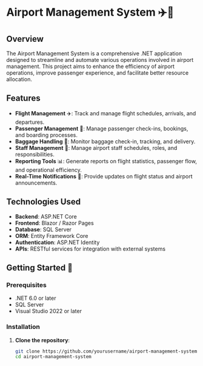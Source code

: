 # Airport Management System ✈️🏢

## Overview

The Airport Management System is a comprehensive .NET application designed to streamline and automate various operations involved in airport management. This project aims to enhance the efficiency of airport operations, improve passenger experience, and facilitate better resource allocation.

## Features

- **Flight Management** ✈️: Track and manage flight schedules, arrivals, and departures.
- **Passenger Management** 🧳: Manage passenger check-ins, bookings, and boarding processes.
- **Baggage Handling** 🛅: Monitor baggage check-in, tracking, and delivery.
- **Staff Management** 👥: Manage airport staff schedules, roles, and responsibilities.
- **Reporting Tools** 📊: Generate reports on flight statistics, passenger flow, and operational efficiency.
- **Real-Time Notifications** 🔔: Provide updates on flight status and airport announcements.

## Technologies Used

- **Backend**: ASP.NET Core
- **Frontend**: Blazor / Razor Pages
- **Database**: SQL Server
- **ORM**: Entity Framework Core
- **Authentication**: ASP.NET Identity
- **APIs**: RESTful services for integration with external systems

## Getting Started 🚀

### Prerequisites

- .NET 6.0 or later
- SQL Server
- Visual Studio 2022 or later

### Installation

1. **Clone the repository**:
   ```bash
   git clone https://github.com/yourusername/airport-management-system.git
   cd airport-management-system
